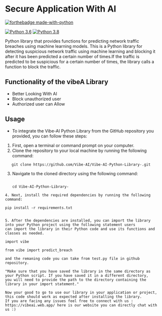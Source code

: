 # Secure Application With AI

[![forthebadge made-with-python](http://ForTheBadge.com/images/badges/made-with-python.svg)](https://www.python.org/)                 

[![Python 3.6](https://img.shields.io/badge/python-3.6-blue.svg)](https://www.python.org/downloads/release/python-360/)   [![Python 3.8](https://img.shields.io/badge/python-3.8-yellow.svg)](https://www.python.org/downloads/release/python-380/)   

 Python library that provides functions for predicting network traffic breaches using machine learning models. This is a Python library for detecting suspicious network traffic using machine learning and blocking it after it has been predicted a certain number of times.If the traffic is predicted to be suspicious for a certain number of times, the library calls a function to block the traffic.

## Functionality of the vibeA Library 

- Better Looking With AI  
- Block unauthorized  user 
- Authorized user can Allow

## Usage

- To integrate the Vibe-AI Python Library from the GitHub repository you provided, you can follow these steps:

1. First, open a terminal or command prompt on your computer.
2. Clone the repository to your local machine by running the following command:
 ```
    git clone https://github.com/Vibe-AI/Vibe-AI-Python-Library-.git

  ```
3. Navigate to the cloned directory using the following command:
    ```
    
    cd Vibe-AI-Python-Library-
    
  ```
4. Next, install the required dependencies by running the following command:
   ```
    pip install -r requirements.txt  
  ```
  
5. After the dependencies are installed, you can import the library into your Python project using the following statement users 
can import the library in their Python code and use its functions and classes as needed.

import vibe

from vibe import predict_breach

and the remaning code you can take from test.py file in github repository.
  
"Make sure that you have saved the library in the same directory as your Python script. If you have saved it in a different directory, 
you will need to provide the path to the directory containing the library in your import statement."
  
Now your good to go to use our library in your application or project, this code should work as expected after installing the library. 
If you are facing any issues feel free to connect with us : https://vibeai.web.app/ here is our website you can directly chat with us :)

